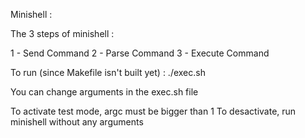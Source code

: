 Minishell :

The 3 steps of minishell :

1 - Send Command
2 - Parse Command
3 - Execute Command

To run (since Makefile isn't built yet) : ./exec.sh

You can change arguments in the exec.sh file

To activate test mode, argc must be bigger than 1
To desactivate, run minishell without any arguments
